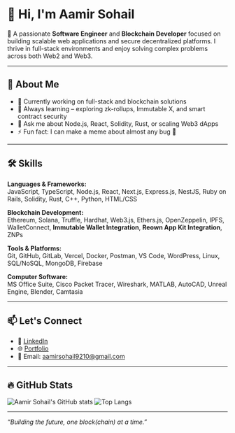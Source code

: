 # 👋 Hi, I'm Aamir Sohail

🚀 A passionate **Software Engineer** and **Blockchain Developer** focused on building scalable web applications and secure decentralized platforms. I thrive in full-stack environments and enjoy solving complex problems across both Web2 and Web3.

---

## 🧠 About Me

- 🔭 Currently working on full-stack and blockchain solutions
- 🌱 Always learning – exploring zk-rollups, Immutable X, and smart contract security
- 💬 Ask me about Node.js, React, Solidity, Rust, or scaling Web3 dApps
- ⚡ Fun fact: I can make a meme about almost any bug 🐛

---

## 🛠️ Skills

**Languages & Frameworks:**  
JavaScript, TypeScript, Node.js, React, Next.js, Express.js, NestJS, Ruby on Rails, Solidity, Rust, C++, Python, HTML/CSS

**Blockchain Development:**  
Ethereum, Solana, Truffle, Hardhat, Web3.js, Ethers.js, OpenZeppelin, IPFS, WalletConnect, **Immutable Wallet Integration**, **Reown App Kit Integration**, ZNPs

**Tools & Platforms:**  
Git, GitHub, GitLab, Vercel, Docker, Postman, VS Code, WordPress, Linux, SQL/NoSQL, MongoDB, Firebase

**Computer Software:**  
MS Office Suite, Cisco Packet Tracer, Wireshark, MATLAB, AutoCAD, Unreal Engine, Blender, Camtasia

---

## 📫 Let's Connect

- 💼 [LinkedIn](https://www.linkedin.com/in/aamirsohail6/)
- 🌐 [Portfolio](https://assohail.github.io/portfolio)
- 📧 Email: aamirsohail9210@gmail.com

---

## 🔥 GitHub Stats

![Aamir Sohail's GitHub stats](https://github-readme-stats.vercel.app/api?username=assohail&show_icons=true&theme=radical)
![Top Langs](https://github-readme-stats.vercel.app/api/top-langs/?username=assohail&layout=compact&theme=radical)

---

_“Building the future, one block(chain) at a time.”_
